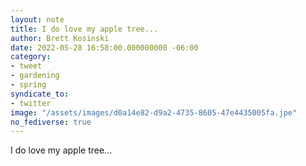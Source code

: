 ```yaml
---
layout: note
title: I do love my apple tree...
author: Brett Kosinski
date: 2022-05-28 16:58:00.000000000 -06:00
category:
- tweet
- gardening
- spring
syndicate_to:
- twitter
image: "/assets/images/d0a14e82-d9a2-4735-8605-47e4435005fa.jpe"
no_fediverse: true
---
```

I do love my apple tree...